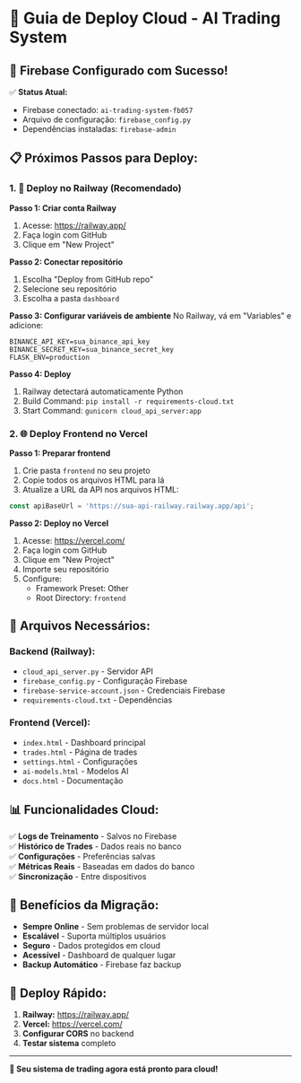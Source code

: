 # 🚀 Guia de Deploy Cloud - AI Trading System

## 🎉 **Firebase Configurado com Sucesso!**

✅ **Status Atual:**
- Firebase conectado: `ai-trading-system-fb057`
- Arquivo de configuração: `firebase_config.py`
- Dependências instaladas: `firebase-admin`

## 📋 **Próximos Passos para Deploy:**

### **1. 🚂 Deploy no Railway (Recomendado)**

**Passo 1: Criar conta Railway**
1. Acesse: https://railway.app/
2. Faça login com GitHub
3. Clique em "New Project"

**Passo 2: Conectar repositório**
1. Escolha "Deploy from GitHub repo"
2. Selecione seu repositório
3. Escolha a pasta `dashboard`

**Passo 3: Configurar variáveis de ambiente**
No Railway, vá em "Variables" e adicione:
```
BINANCE_API_KEY=sua_binance_api_key
BINANCE_SECRET_KEY=sua_binance_secret_key
FLASK_ENV=production
```

**Passo 4: Deploy**
1. Railway detectará automaticamente Python
2. Build Command: `pip install -r requirements-cloud.txt`
3. Start Command: `gunicorn cloud_api_server:app`

### **2. 🌐 Deploy Frontend no Vercel**

**Passo 1: Preparar frontend**
1. Crie pasta `frontend` no seu projeto
2. Copie todos os arquivos HTML para lá
3. Atualize a URL da API nos arquivos HTML:
```javascript
const apiBaseUrl = 'https://sua-api-railway.railway.app/api';
```

**Passo 2: Deploy no Vercel**
1. Acesse: https://vercel.com/
2. Faça login com GitHub
3. Clique em "New Project"
4. Importe seu repositório
5. Configure:
   - Framework Preset: Other
   - Root Directory: `frontend`

## 🔧 **Arquivos Necessários:**

### **Backend (Railway):**
- `cloud_api_server.py` - Servidor API
- `firebase_config.py` - Configuração Firebase
- `firebase-service-account.json` - Credenciais Firebase
- `requirements-cloud.txt` - Dependências

### **Frontend (Vercel):**
- `index.html` - Dashboard principal
- `trades.html` - Página de trades
- `settings.html` - Configurações
- `ai-models.html` - Modelos AI
- `docs.html` - Documentação

## 📊 **Funcionalidades Cloud:**

✅ **Logs de Treinamento** - Salvos no Firebase  
✅ **Histórico de Trades** - Dados reais no banco  
✅ **Configurações** - Preferências salvas  
✅ **Métricas Reais** - Baseadas em dados do banco  
✅ **Sincronização** - Entre dispositivos  

## 🎯 **Benefícios da Migração:**

- **Sempre Online** - Sem problemas de servidor local
- **Escalável** - Suporta múltiplos usuários
- **Seguro** - Dados protegidos em cloud
- **Acessível** - Dashboard de qualquer lugar
- **Backup Automático** - Firebase faz backup

## 🚀 **Deploy Rápido:**

1. **Railway:** https://railway.app/
2. **Vercel:** https://vercel.com/
3. **Configurar CORS** no backend
4. **Testar sistema** completo

---

**🎉 Seu sistema de trading agora está pronto para cloud!**
